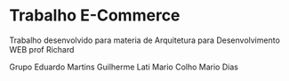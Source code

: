 # Trabalho E-Commerce
 Trabalho desenvolvido para materia de Arquitetura para Desenvolvimento WEB prof Richard

 Grupo
 Eduardo Martins
 Guilherme Lati
 Mario Colho
 Mario Dias
